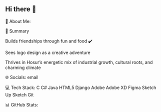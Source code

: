 ## Hi there 👋


<!--
**jayachitra2006/jayachitra2006** is a ✨ _special_ ✨ repository because its `README.md` (this file) appears on your GitHub profile.

Here are some ideas to get you started:

- 🔭 I’m currently working on ...
- 🌱 I’m currently learning ...
- 👯 I’m looking to collaborate on ...
- 🤔 I’m looking for help with ...
- 💬 Ask me about ...
- 📫 How to reach me: ...
- 😄 Pronouns: ...
- ⚡ Fun fact: ...
-->💫 About Me:
🌟 Summary

Builds friendships through fun and food ✔️

Sees logo design as a creative adventure

Thrives in Hosur’s energetic mix of industrial growth, cultural roots, and charming climate


🌐 Socials:
email

💻 Tech Stack:
C C# Java HTML5 Django Adobe Adobe XD Figma Sketch Up Sketch Git

📊 GitHub Stats:







